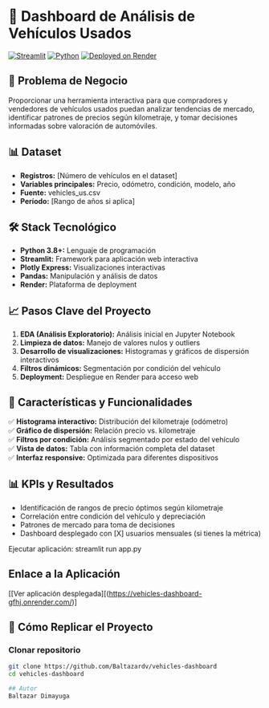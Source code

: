 # 🚗 Dashboard de Análisis de Vehículos Usados

[![Streamlit](https://img.shields.io/badge/Streamlit-FF4B4B?style=flat-square&logo=streamlit&logoColor=white)](https://vehicles-dashboard-gfhj.onrender.com/)
[![Python](https://img.shields.io/badge/Python-3.8+-blue.svg)](https://www.python.org/)
[![Deployed on Render](https://img.shields.io/badge/Deployed%20on-Render-46E3B7.svg)](https://vehicles-dashboard-gfhj.onrender.com/)

## 🎯 Problema de Negocio
Proporcionar una herramienta interactiva para que compradores y vendedores de vehículos usados puedan analizar tendencias de mercado, identificar patrones de precios según kilometraje, y tomar decisiones informadas sobre valoración de automóviles.

## 📊 Dataset
- **Registros:** [Número de vehículos en el dataset]
- **Variables principales:** Precio, odómetro, condición, modelo, año
- **Fuente:** vehicles_us.csv
- **Período:** [Rango de años si aplica]

## 🛠️ Stack Tecnológico
- **Python 3.8+:** Lenguaje de programación
- **Streamlit:** Framework para aplicación web interactiva
- **Plotly Express:** Visualizaciones interactivas
- **Pandas:** Manipulación y análisis de datos
- **Render:** Plataforma de deployment

## 📈 Pasos Clave del Proyecto
1. **EDA (Análisis Exploratorio):** Análisis inicial en Jupyter Notebook
2. **Limpieza de datos:** Manejo de valores nulos y outliers
3. **Desarrollo de visualizaciones:** Histogramas y gráficos de dispersión interactivos
4. **Filtros dinámicos:** Segmentación por condición del vehículo
5. **Deployment:** Despliegue en Render para acceso web

## 🎯 Características y Funcionalidades
✅ **Histograma interactivo:** Distribución del kilometraje (odómetro)  
✅ **Gráfico de dispersión:** Relación precio vs. kilometraje  
✅ **Filtros por condición:** Análisis segmentado por estado del vehículo  
✅ **Vista de datos:** Tabla con información completa del dataset  
✅ **Interfaz responsive:** Optimizada para diferentes dispositivos

## 📊 KPIs y Resultados
- Identificación de rangos de precio óptimos según kilometraje
- Correlación entre condición del vehículo y depreciación
- Patrones de mercado para toma de decisiones
- Dashboard desplegado con [X] usuarios mensuales (si tienes la métrica)

Ejecutar aplicación: streamlit run app.py
## Enlace a la Aplicación
[[Ver aplicación desplegada][(https://vehicles-dashboard-gfhj.onrender.com/)]

## 🚀 Cómo Replicar el Proyecto

### Clonar repositorio
```bash
git clone https://github.com/Baltazardv/vehicles-dashboard
cd vehicles-dashboard

## Autor
Baltazar Dimayuga 
